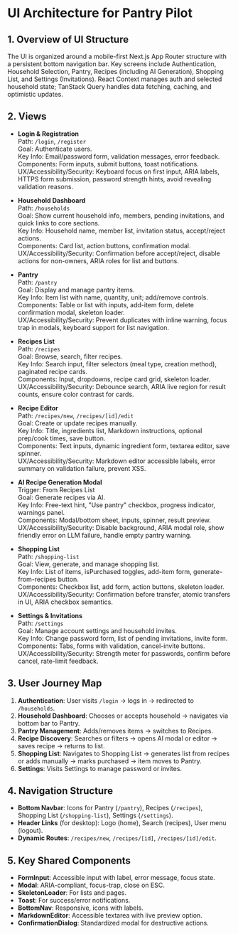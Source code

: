 # UI Architecture for Pantry Pilot

## 1. Overview of UI Structure

The UI is organized around a mobile-first Next.js App Router structure with a persistent bottom navigation bar. Key screens include Authentication, Household Selection, Pantry, Recipes (including AI Generation), Shopping List, and Settings (Invitations). React Context manages auth and selected household state; TanStack Query handles data fetching, caching, and optimistic updates.

## 2. Views

- **Login & Registration**  
  Path: `/login`, `/register`  
  Goal: Authenticate users.  
  Key Info: Email/password form, validation messages, error feedback.  
  Components: Form inputs, submit buttons, toast notifications.  
  UX/Accessibility/Security: Keyboard focus on first input, ARIA labels, HTTPS form submission, password strength hints, avoid revealing validation reasons.

- **Household Dashboard**  
  Path: `/households`  
  Goal: Show current household info, members, pending invitations, and quick links to core sections.  
  Key Info: Household name, member list, invitation status, accept/reject actions.  
  Components: Card list, action buttons, confirmation modal.  
  UX/Accessibility/Security: Confirmation before accept/reject, disable actions for non-owners, ARIA roles for list and buttons.

- **Pantry**  
  Path: `/pantry`  
  Goal: Display and manage pantry items.  
  Key Info: Item list with name, quantity, unit; add/remove controls.  
  Components: Table or list with inputs, add-item form, delete confirmation modal, skeleton loader.  
  UX/Accessibility/Security: Prevent duplicates with inline warning, focus trap in modals, keyboard support for list navigation.

- **Recipes List**  
  Path: `/recipes`  
  Goal: Browse, search, filter recipes.  
  Key Info: Search input, filter selectors (meal type, creation method), paginated recipe cards.  
  Components: Input, dropdowns, recipe card grid, skeleton loader.  
  UX/Accessibility/Security: Debounce search, ARIA live region for result counts, ensure color contrast for cards.

- **Recipe Editor**  
  Path: `/recipes/new`, `/recipes/[id]/edit`  
  Goal: Create or update recipes manually.  
  Key Info: Title, ingredients list, Markdown instructions, optional prep/cook times, save button.  
  Components: Text inputs, dynamic ingredient form, textarea editor, save spinner.  
  UX/Accessibility/Security: Markdown editor accessible labels, error summary on validation failure, prevent XSS.

- **AI Recipe Generation Modal**  
  Trigger: From Recipes List  
  Goal: Generate recipes via AI.  
  Key Info: Free-text hint, "Use pantry" checkbox, progress indicator, warnings panel.  
  Components: Modal/bottom sheet, inputs, spinner, result preview.  
  UX/Accessibility/Security: Disable background, ARIA modal role, show friendly error on LLM failure, handle empty pantry warning.

- **Shopping List**  
  Path: `/shopping-list`  
  Goal: View, generate, and manage shopping list.  
  Key Info: List of items, isPurchased toggles, add-item form, generate-from-recipes button.  
  Components: Checkbox list, add form, action buttons, skeleton loader.  
  UX/Accessibility/Security: Confirmation before transfer, atomic transfers in UI, ARIA checkbox semantics.

- **Settings & Invitations**  
  Path: `/settings`  
  Goal: Manage account settings and household invites.  
  Key Info: Change password form, list of pending invitations, invite form.  
  Components: Tabs, forms with validation, cancel-invite buttons.  
  UX/Accessibility/Security: Strength meter for passwords, confirm before cancel, rate-limit feedback.

## 3. User Journey Map

1. **Authentication**: User visits `/login` → logs in → redirected to `/households`.
2. **Household Dashboard**: Chooses or accepts household → navigates via bottom bar to Pantry.
3. **Pantry Management**: Adds/removes items → switches to Recipes.
4. **Recipe Discovery**: Searches or filters → opens AI modal or editor → saves recipe → returns to list.
5. **Shopping List**: Navigates to Shopping List → generates list from recipes or adds manually → marks purchased → item moves to Pantry.
6. **Settings**: Visits Settings to manage password or invites.

## 4. Navigation Structure

- **Bottom Navbar**: Icons for Pantry (`/pantry`), Recipes (`/recipes`), Shopping List (`/shopping-list`), Settings (`/settings`).
- **Header Links** (for desktop): Logo (home), Search (recipes), User menu (logout).
- **Dynamic Routes**: `/recipes/new`, `/recipes/[id]`, `/recipes/[id]/edit`.

## 5. Key Shared Components

- **FormInput**: Accessible input with label, error message, focus state.
- **Modal**: ARIA-compliant, focus-trap, close on ESC.
- **SkeletonLoader**: For lists and pages.
- **Toast**: For success/error notifications.
- **BottomNav**: Responsive, icons with labels.
- **MarkdownEditor**: Accessible textarea with live preview option.
- **ConfirmationDialog**: Standardized modal for destructive actions.
